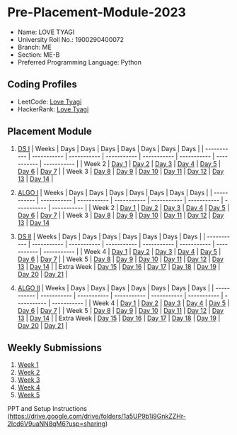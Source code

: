# Pre-Placement-Module-2023

- Name: LOVE TYAGI
- University Roll No.: 1900290400072
- Branch: ME
- Section: ME-B
- Preferred Programming Language: Python

## Coding Profiles
- LeetCode: [Love Tyagi](https://leetcode.com/lovetyagi/)
- HackerRank: [Love Tyagi](https://www.hackerrank.com/love_1923me1133)

## Placement Module
1. [DS I](https://github.com/Love906/Pre-Placement-Module-2023/tree/main/DS%20I)
    | Weeks | Days | Days | Days | Days | Days | Days | Days |
    | ----------- | ----------- | ----------- | ----------- | ----------- | ----------- | ----------- | ----------- | 
    | Week 2 | [Day 1](https://github.com/Love906/Pre-Placement-Module-2023/tree/main/DS%20I/Day%201) | [Day 2](https://github.com/Love906/Pre-Placement-Module-2023/tree/main/DS%20I/Day%202) | [Day 3](https://github.com/Love906/Pre-Placement-Module-2023/tree/main/DS%20I/Day%203) | [Day 4](https://github.com/Love906/Pre-Placement-Module-2023/tree/main/DS%20I/Day%204) | [Day 5](https://github.com/Love906/Pre-Placement-Module-2023/tree/main/DS%20I/Day%205) | [Day 6](https://github.com/Love906/Pre-Placement-Module-2023/tree/main/DS%20I/Day%206) | [Day 7](https://github.com/Love906/Pre-Placement-Module-2023/tree/main/DS%20I/Day%207) |
    | Week 3 | [Day 8](https://github.com/Love906/Pre-Placement-Module-2023/tree/main/DS%20I/Day%208) | [Day 9](https://github.com/Love906/Pre-Placement-Module-2023/tree/main/DS%20I/Day%209) | [Day 10](https://github.com/Love906/Pre-Placement-Module-2023/tree/main/DS%20I/Day%2010) | [Day 11](https://github.com/Love906/Pre-Placement-Module-2023/tree/main/DS%20I/Day%2011) | [Day 12](https://github.com/Love906/Pre-Placement-Module-2023/tree/main/DS%20I/Day%2012) | [Day 13](https://github.com/Love906/Pre-Placement-Module-2023/tree/main/DS%20I/Day%2013) | [Day 14](https://github.com/Love906/Pre-Placement-Module-2023/tree/main/DS%20I/Day%2014) |
    
2. [ALGO I](https://github.com/Love906/Pre-Placement-Module-2023/tree/main/ALGO%20I)
    | Weeks | Days | Days | Days | Days | Days | Days | Days |
    | ----------- | ----------- | ----------- | ----------- | ----------- | ----------- | ----------- | ----------- |
    | Week 2 | [Day 1](https://github.com/Love906/Pre-Placement-Module-2023/tree/main/ALGO%20I/Day%201) | [Day 2](https://github.com/Love906/Pre-Placement-Module-2023/tree/main/ALGO%20I/Day%202) | [Day 3](https://github.com/Love906/Pre-Placement-Module-2023/tree/main/ALGO%20I/Day%203) | [Day 4](https://github.com/Love906/Pre-Placement-Module-2023/tree/main/ALGO%20I/Day%204) | [Day 5](https://github.com/Love906/Pre-Placement-Module-2023/tree/main/ALGO%20I/Day%205) | [Day 6](https://github.com/Love906/Pre-Placement-Module-2023/tree/main/ALGO%20I/Day%206) | [Day 7](https://github.com/Love906/Pre-Placement-Module-2023/tree/main/ALGO%20I/Day%207) |
    | Week 3 | [Day 8](https://github.com/Love906/Pre-Placement-Module-2023/tree/main/ALGO%20I/Day%208) | [Day 9](https://github.com/Love906/Pre-Placement-Module-2023/tree/main/ALGO%20I/Day%209) | [Day 10](https://github.com/Love906/Pre-Placement-Module-2023/tree/main/ALGO%20I/Day%2010) | [Day 11](https://github.com/Love906/Pre-Placement-Module-2023/tree/main/ALGO%20I/Day%2011) | [Day 12](https://github.com/Love906/Pre-Placement-Module-2023/tree/main/ALGO%20I/Day%2012) | [Day 13](https://github.com/Love906/Pre-Placement-Module-2023/tree/main/ALGO%20I/Day%2013) | [Day 14](https://github.com/Love906/Pre-Placement-Module-2023/tree/main/ALGO%20I/Day%2014)  
    
3. [DS II](https://github.com/Love906/Pre-Placement-Module-2023/tree/main/DS%20II)
    | Weeks | Days | Days | Days | Days | Days | Days | Days |
    | ----------- | ----------- | ----------- | ----------- | ----------- | ----------- | ----------- | ----------- |
    | Week 4 | [Day 1](https://github.com/Love906/Pre-Placement-Module-2023/tree/main/DS%20II/Day%201) | [Day 2](https://github.com/Love906/Pre-Placement-Module-2023/tree/main/DS%20II/Day%202) | [Day 3](https://github.com/Love906/Pre-Placement-Module-2023/tree/main/DS%20II/Day%203) | [Day 4](https://github.com/Love906/Pre-Placement-Module-2023/tree/main/DS%20II/Day%204) | [Day 5](https://github.com/Love906/Pre-Placement-Module-2023/tree/main/DS%20II/Day%205) | [Day 6](https://github.com/Love906/Pre-Placement-Module-2023/tree/main/DS%20II/Day%206) | [Day 7](https://github.com/Love906/Pre-Placement-Module-2023/tree/main/DS%20II/Day%207) | 
    | Week 5 | [Day 8](https://github.com/Love906/Pre-Placement-Module-2023/tree/main/DS%20II/Day%208) | [Day 9](https://github.com/Love906/Pre-Placement-Module-2023/tree/main/DS%20II/Day%209) | [Day 10](https://github.com/Love906/Pre-Placement-Module-2023/tree/main/DS%20II/Day%2010) | [Day 11](https://github.com/Love906/Pre-Placement-Module-2023/tree/main/DS%20II/Day%2011) | [Day 12](https://github.com/Love906/Pre-Placement-Module-2023/tree/main/DS%20II/Day%2012) | [Day 13](https://github.com/Love906/Pre-Placement-Module-2023/tree/main/DS%20II/Day%2013) | [Day 14](https://github.com/Love906/Pre-Placement-Module-2023/tree/main/DS%20II/Day%2014) |
    | Extra Week | [Day 15](https://github.com/Love906/Pre-Placement-Module-2023/tree/main/DS%20II/Day%2015) | [Day 16](https://github.com/Love906/Pre-Placement-Module-2023/tree/main/DS%20II/Day%2016) | [Day 17](https://github.com/Love906/Pre-Placement-Module-2023/tree/main/DS%20II/Day%2017) | [Day 18](https://github.com/Love906/Pre-Placement-Module-2023/tree/main/DS%20II/Day%2018) | [Day 19](https://github.com/Love906/Pre-Placement-Module-2023/tree/main/DS%20II/Day%2019) | [Day 20](https://github.com/Love906/Pre-Placement-Module-2023/tree/main/DS%20II/Day%2020) | [Day 21](https://github.com/Love906/Pre-Placement-Module-2023/tree/main/DS%20II/Day%2021) |
    
4. [ALGO II](https://github.com/Love906/Pre-Placement-Module-2023/tree/main/ALGO%20II)
    | Weeks | Days | Days | Days | Days | Days | Days | Days |
    | ----------- | ----------- | ----------- | ----------- | ----------- | ----------- | ----------- | ----------- |
    | Week 4 | [Day 1](https://github.com/Love906/Pre-Placement-Module-2023/tree/main/ALGO%20II/Day%201) | [Day 2](https://github.com/Love906/Pre-Placement-Module-2023/tree/main/ALGO%20II/Day%202) | [Day 3](https://github.com/Love906/Pre-Placement-Module-2023/tree/main/ALGO%20II/Day%203) | [Day 4](https://github.com/Love906/Pre-Placement-Module-2023/tree/main/ALGO%20II/Day%204) | [Day 5](https://github.com/Love906/Pre-Placement-Module-2023/tree/main/ALGO%20II/Day%205) | [Day 6](https://github.com/Love906/Pre-Placement-Module-2023/tree/main/ALGO%20II/Day%206) | [Day 7](https://github.com/Love906/Pre-Placement-Module-2023/tree/main/ALGO%20II/Day%207) |
    | Week 5 | [Day 8](https://github.com/Love906/Pre-Placement-Module-2023/tree/main/ALGO%20II/Day%208) | [Day 9](https://github.com/Love906/Pre-Placement-Module-2023/tree/main/ALGO%20II/Day%209) | [Day 10](https://github.com/Love906/Pre-Placement-Module-2023/tree/main/ALGO%20II/Day%2010) | [Day 11](https://github.com/Love906/Pre-Placement-Module-2023/tree/main/ALGO%20II/Day%2011) | [Day 12](https://github.com/Love906/Pre-Placement-Module-2023/tree/main/ALGO%20II/Day%2012) | [Day 13](https://github.com/Love906/Pre-Placement-Module-2023/tree/main/ALGO%20II/Day%2013) | [Day 14](https://github.com/Love906/Pre-Placement-Module-2023/tree/main/ALGO%20II/Day%2014) |
    | Extra Week | [Day 15](https://github.com/Love906/Pre-Placement-Module-2023/tree/main/ALGO%20II/Day%2015) | [Day 16](https://github.com/Love906/Pre-Placement-Module-2023/tree/main/ALGO%20II/Day%2016) | [Day 17](https://github.com/Love906/Pre-Placement-Module-2023/tree/main/ALGO%20II/Day%2017) | [Day 18](https://github.com/Love906/Pre-Placement-Module-2023/tree/main/ALGO%20II/Day%2018) | [Day 19](https://github.com/Love906/Pre-Placement-Module-2023/tree/main/ALGO%20II/Day%2019) | [Day 20](https://github.com/Love906/Pre-Placement-Module-2023/tree/main/ALGO%20II/Day%2020) | [Day 21](https://github.com/Love906/Pre-Placement-Module-2023/tree/main/ALGO%20II/Day%2021) |

## Weekly Submissions
1. [Week 1](https://github.com/Love906/Pre-Placement-Module-2023/tree/main/Weekly%20Submissions/Week%201)
2. [Week 2](https://github.com/Love906/Pre-Placement-Module-2023/tree/main/Weekly%20Submissions/Week%202)
3. [Week 3](https://github.com/Love906/Pre-Placement-Module-2023/tree/main/Weekly%20Submissions/Week%203)
4. [Week 4](https://github.com/Love906/Pre-Placement-Module-2023/tree/main/Weekly%20Submissions/Week%204)
5. [Week 5](https://github.com/Love906/Pre-Placement-Module-2023/tree/main/Weekly%20Submissions/Week%205)


PPT and Setup Instructions    
(https://drive.google.com/drive/folders/1a5UP9b1i9GnkZZHr-2Icd6V9uaNN8qM6?usp=sharing)
